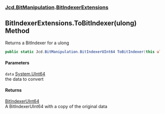 ### [Jcd.BitManipulation](Jcd_BitManipulation.md 'Jcd.BitManipulation').[BitIndexerExtensions](Jcd_BitManipulation_BitIndexerExtensions.md 'Jcd.BitManipulation.BitIndexerExtensions')
## BitIndexerExtensions.ToBitIndexer(ulong) Method
Returns a BitIndexer for a ulong  
```csharp
public static Jcd.BitManipulation.BitIndexerUInt64 ToBitIndexer(this ulong data);
```
#### Parameters
<a name='Jcd_BitManipulation_BitIndexerExtensions_ToBitIndexer(ulong)_data'></a>
`data` [System.UInt64](https://docs.microsoft.com/en-us/dotnet/api/System.UInt64 'System.UInt64')  
the data to convert
  
#### Returns
[BitIndexerUInt64](Jcd_BitManipulation_BitIndexerUInt64.md 'Jcd.BitManipulation.BitIndexerUInt64')  
A BitIndexerUInt64 with a copy of the original data

